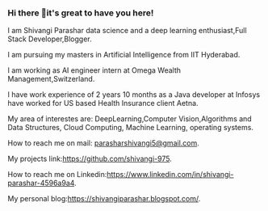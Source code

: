 ### Hi there 👋it's great to have you here!

I am Shivangi Parashar data science and a deep learning enthusiast,Full Stack Developer,Blogger. 

I am pursuing my masters in Artificial Intelligence from IIT Hyderabad.

I am working as AI engineer intern at Omega Wealth Management,Switzerland.

I have work experience of 2 years 10 months as a Java developer at Infosys have worked for US based Health Insurance client Aetna.

My area of interestes are: DeepLearning,Computer Vision,Algorithms and Data Structures, Cloud Computing, Machine Learning, operating systems.

How to reach me on mail: parasharshivangi5@gmail.com.

My projects link:https://github.com/shivangi-975.

How to reach me on Linkedin:https://www.linkedin.com/in/shivangi-parashar-4596a9a4.

My personal blog:https://shivangiparashar.blogspot.com/.


